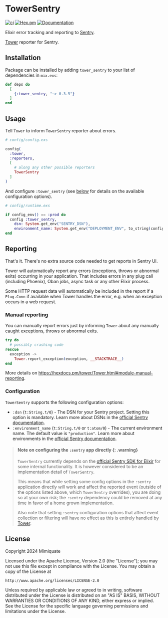 # TowerSentry

[![ci](https://github.com/mimiquate/tower_sentry/actions/workflows/ci.yml/badge.svg?branch=main)](https://github.com/mimiquate/tower_sentry/actions?query=branch%3Amain)
[![Hex.pm](https://img.shields.io/hexpm/v/tower_sentry.svg)](https://hex.pm/packages/tower_sentry)
[![Documentation](https://img.shields.io/badge/Documentation-purple.svg)](https://hexdocs.pm/tower_sentry)

Elixir error tracking and reporting to [Sentry](https://sentry.io).

[Tower](https://github.com/mimiquate/tower) reporter for Sentry.

## Installation

Package can be installed by adding `tower_sentry` to your list of dependencies in `mix.exs`:

```elixir
def deps do
  [
    {:tower_sentry, "~> 0.3.5"}
  ]
end
```

## Usage

Tell `Tower` to inform `TowerSentry` reporter about errors.

```elixir
# config/config.exs

config(
  :tower,
  :reporters,
  [
    # along any other possible reporters
    TowerSentry
  ]
)
```

And configure `:tower_sentry` (see [below](#configuration) for details on the available configuration options).

```elixir
# config/runtime.exs

if config_env() == :prod do
  config :tower_sentry,
    dsn: System.get_env("SENTRY_DSN"),
    environment_name: System.get_env("DEPLOYMENT_ENV", to_string(config_env()))
end
```

## Reporting

That's it.
There's no extra source code needed to get reports in Sentry UI.

Tower will automatically report any errors (exceptions, throws or abnormal exits) occurring in your application.
That includes errors in any plug call (including Phoenix), Oban jobs, async task or any other Elixir process.

Some HTTP request data will automatically be included in the report if a `Plug.Conn` if available when Tower handles
the error, e.g. when an exception occurs in a web request.

### Manual reporting

You can manually report errors just by informing `Tower` about any manually caught exceptions, throws or abnormal exits.

```elixir
try do
  # possibly crashing code
rescue
  exception ->
    Tower.report_exception(exception, __STACKTRACE__)
end
```

More details on https://hexdocs.pm/tower/Tower.html#module-manual-reporting.

### Configuration

`TowerSentry` supports the following configuration options:

- `:dsn` (`t:String.t/0`) - The DSN for your Sentry project. Setting this option is mandatory. Learn more about DSNs in
  the [official Sentry documentation](https://docs.sentry.io/concepts/key-terms/dsn-explainer/).
- `:environment_name` (`t:String.t/0` or `t:atom/0`) - The current environment name. The default value is
  `"production"`. Learn more about environments in the [official Sentry documentation](https://docs.sentry.io/concepts/key-terms/environments/).

> #### Note on configuring the `:sentry` app directly {: .warning}
>
> `TowerSentry` currently depends on the [official Sentry SDK for Elixir](`e:sentry:readme.html`) for some internal
> functionality. It is however considered to be an implementation detail of `TowerSentry`.
>
> This means that while setting some config options in the `:sentry` application directly _will_ work and affect the
> reported event (outside of the options listed above, which `TowerSentry` overrides), you are doing so at your own
> risk; the `:sentry` dependency could be removed at any time in favor of a home grown implementation.
>
> Also note that setting `:sentry` configuration options that affect event collection or filtering will have no effect
> as this is entirely handled by [Tower](`e:tower:Tower.html`).

## License

Copyright 2024 Mimiquate

Licensed under the Apache License, Version 2.0 (the "License");
you may not use this file except in compliance with the License.
You may obtain a copy of the License at

    http://www.apache.org/licenses/LICENSE-2.0

Unless required by applicable law or agreed to in writing, software
distributed under the License is distributed on an "AS IS" BASIS,
WITHOUT WARRANTIES OR CONDITIONS OF ANY KIND, either express or implied.
See the License for the specific language governing permissions and
limitations under the License.
